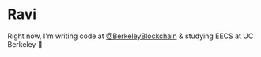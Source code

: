 # Ravi

Right now, I'm writing code at [@BerkeleyBlockchain](https://github.com/BerkeleyBlockchain) & studying EECS at UC Berkeley 🐻

<!-- --- -->

<!-- **Technologies**:

<details>
  <summary><b>Backend</b></summary>
  
  Language of choice: Python
  
  **Python**: SQLAlchemy, Alembic, Pydantic, FastAPI, Flask, Uvicorn, asyncio, Pytest, Factory Boy
    
  **Databases / Frameworks**: SQL, SQLite, Postgres, PostGIS, Firebase
  
  **APIs**: REST, GraphQL

</details>


<details>
  <summary><b>Frontend</b></summary>
  
  Language of choice: JavaScript

  **Web**: React, NextJS, Node, Vue, Ruby on Rails, Jekyll, Liquid, HTML5
  
  **Mobile**: Flutter, React Native, Swift
    
  **Style**: CSS, Sass, Tailwind, Bulma

</details>


<details>
  <summary><b>Cloud / Server</b></summary>
  
  UNIX, Bash scripting
  
  Docker, Kubernetes
  
  Google Cloud, AWS
  
</details>
 -->

<!-- ![visitors](https://visitor-badge.laobi.icu/badge?page_id=raviriley.profile) -->

<!-- The days with hundreds of commits are because of an auto-backup repo part of the CS course I took in spring 2021. -->

